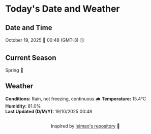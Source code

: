  # Today's Date and Weather
    
## Date and Time
October 19, 2025 📅
00:48 (GMT-3) 🕒

## Current Season
Spring 🌸
## Weather 
**Conditions:** Rain, not freezing, continuous 🌧️
**Temperature:** 15.4°C  
**Humidity:** 81.0%  
**Last Updated (D/M/Y):** 19/10/2025 00:48
##
<div align="center">Inspired by <a href="https://github.com/leimao/What-Is-The-Date-Today">leimao's repository</a> 🌱</div>
